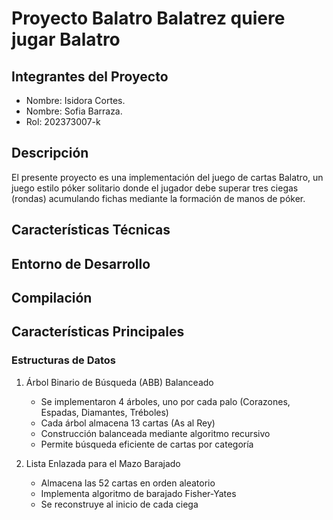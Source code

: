 # Proyecto Balatro Balatrez quiere jugar Balatro

## Integrantes del Proyecto

   - Nombre: Isidora Cortes.
   - Nombre: Sofia Barraza.
   - Rol: 202373007-k

## Descripción

El presente proyecto es una implementación del juego de cartas Balatro, un juego estilo póker solitario donde el jugador debe superar tres ciegas (rondas) acumulando fichas mediante la formación de manos de póker.

## Características Técnicas

## Entorno de Desarrollo

## Compilación

## Características Principales

### Estructuras de Datos

1. Árbol Binario de Búsqueda (ABB) Balanceado
   - Se implementaron 4 árboles, uno por cada palo (Corazones, Espadas, Diamantes, Tréboles)
   - Cada árbol almacena 13 cartas (As al Rey)
   - Construcción balanceada mediante algoritmo recursivo
   - Permite búsqueda eficiente de cartas por categoría

2. Lista Enlazada para el Mazo Barajado
   - Almacena las 52 cartas en orden aleatorio
   - Implementa algoritmo de barajado Fisher-Yates
   - Se reconstruye al inicio de cada ciega
